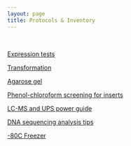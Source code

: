 ```yaml
---
layout: page
title: Protocols & Inventory
---
```



<br/>


[Expression tests](/Protocols/expression.md)<br/>

[Transformation](/Protocols/Transformation_protocol.pdf)<br/>

[Agarose gel](/Protocols/Agarose_Gel.pdf)<br/>

[Phenol-chloroform screening for inserts](/Protocols/yihua.md)<br/>

[LC-MS and UPS power guide](/Protocols/LCMS.md)<br/>

[DNA sequencing analysis tips](/Protocols/DNA_TCAG_seq.pdf)<br/>

[-80C Freezer](/Protocols/-80_Freezer.xlsx)<br/>

